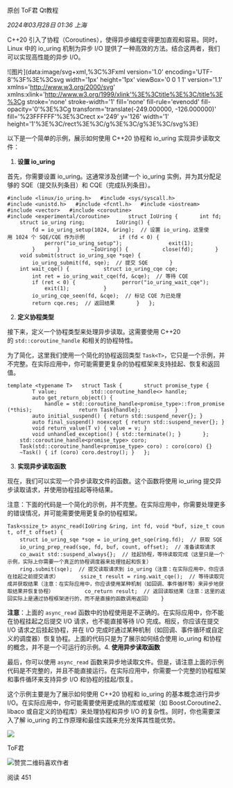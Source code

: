 原创 ToF君 Qt教程

_2024年03月28日 01:36_ _上海_

C++20 引入了协程（Coroutines），使得异步编程变得更加直观和容易。同时，Linux 中的 io_uring 机制为异步 I/O 提供了一种高效的方法。结合这两者，我们可以实现高性能的异步 I/O。

!\[图片\](data:image/svg+xml,%3C%3Fxml version='1.0' encoding='UTF-8'%3F%3E%3Csvg width='1px' height='1px' viewBox='0 0 1 1' version='1.1' xmlns='http://www.w3.org/2000/svg' xmlns:xlink='http://www.w3.org/1999/xlink'%3E%3Ctitle%3E%3C/title%3E%3Cg stroke='none' stroke-width='1' fill='none' fill-rule='evenodd' fill-opacity='0'%3E%3Cg transform='translate(-249.000000, -126.000000)' fill='%23FFFFFF'%3E%3Crect x='249' y='126' width='1' height='1'%3E%3C/rect%3E%3C/g%3E%3C/g%3E%3C/svg%3E)

以下是一个简单的示例，展示如何使用 C++20 协程和 io_uring 实现异步读取文件：

1. **设置 io_uring**

首先，你需要设置 io_uring。这通常涉及创建一个 io_uring 实例，并为其分配足够的 SQE（提交队列条目）和 CQE（完成队列条目）。

`#include <linux/io_uring.h>   #include <sys/syscall.h>   #include <unistd.h>   #include <fcntl.h>   #include <iostream>   #include <vector>   #include <coroutine>   #include <experimental/coroutine>      struct IoUring {       int fd;       struct io_uring ring;          IoUring() {           fd = io_uring_setup(1024, &ring);  // 设置 io_uring，这里使用 1024 个 SQE/CQE 作为示例           if (fd < 0) {               perror("io_uring_setup");               exit(1);           }       }          ~IoUring() {           close(fd);       }          void submit(struct io_uring_sqe *sqe) {           io_uring_submit(fd, sqe);  // 提交 SQE       }          int wait_cqe() {           struct io_uring_cqe cqe;           int ret = io_uring_wait_cqe(fd, &cqe);  // 等待 CQE           if (ret < 0) {               perror("io_uring_wait_cqe");               exit(1);           }           io_uring_cqe_seen(fd, &cqe);  // 标记 CQE 为已处理           return cqe.res;  // 返回结果       }   };   `

2. **定义协程类型**

接下来，定义一个协程类型来处理异步读取。这需要使用 C++20 的 `std::coroutine_handle` 和相关的协程特性。

为了简化，这里我们使用一个简化的协程返回类型 `Task<T>`，它只是一个示例，并不完整。在实际应用中，你可能需要更复杂的协程框架来支持挂起、恢复和返回值。

`template <typename T>   struct Task {       struct promise_type {           T value;           std::coroutine_handle<> handle;              auto get_return_object() {               handle = std::coroutine_handle<promise_type>::from_promise(*this);               return Task{handle};           }              auto initial_suspend() { return std::suspend_never{}; }           auto final_suspend() noexcept { return std::suspend_never{}; }           void return_value(T v) { value = v; }           void unhandled_exception() { std::terminate(); }       };          std::coroutine_handle<promise_type> coro;          Task(std::coroutine_handle<promise_type> coro) : coro(coro) {}       ~Task() { if (coro) coro.destroy(); }   };   `

3. **实现异步读取函数**

现在，我们可以实现一个异步读取文件的函数。这个函数将使用 io_uring 提交异步读取请求，并使用协程挂起等待结果。

注意：下面的代码是一个简化的示例，并不完整。在实际应用中，你需要处理更多的错误情况，并可能需要使用更复杂的协程框架。

`Task<ssize_t> async_read(IoUring &ring, int fd, void *buf, size_t count, off_t offset) {       struct io_uring_sqe *sqe = io_uring_get_sqe(ring.fd);  // 获取 SQE       io_uring_prep_read(sqe, fd, buf, count, offset);  // 准备读取请求          co_await std::suspend_always{};  // 挂起协程，等待读取完成（这里只是一个示例，实际上你需要一个真正的协程调度器来处理挂起和恢复）          ring.submit(sqe);  // 提交读取请求到 io_uring（注意：在实际应用中，你应该在挂起之前提交请求）       ssize_t result = ring.wait_cqe();  // 等待读取完成并获取结果（注意：在实际应用中，你应该使用某种机制（如回调、事件循环等）来异步地获取结果并恢复协程）          co_return result;  // 返回读取结果（注意：这里的返回实际上是通过协程框架进行的，而不是直接的函数调用返回）   }   `

**注意**：上面的 `async_read` 函数中的协程使用是不正确的。在实际应用中，你不能在协程挂起之后提交 I/O 请求，也不能直接等待 I/O 完成。相反，你应该在提交 I/O 请求之后挂起协程，并在 I/O 完成时通过某种机制（如回调、事件循环或自定义的调度器）恢复协程。上面的代码只是为了展示如何结合使用 io_uring 和协程的概念，并不是一个可运行的示例。4. **使用异步读取函数**

最后，你可以使用 `async_read` 函数来异步地读取文件。但是，请注意上面的示例代码是不完整的，并且不能直接运行。在实际应用中，你需要一个完整的协程框架和事件循环来支持异步 I/O 和协程的挂起/恢复。

这个示例主要是为了展示如何使用 C++20 协程和 io_uring 的基本概念进行异步 I/O。在实际应用中，你可能需要使用更成熟的库或框架（如 Boost.Coroutine2、libaco 或自定义的协程库）来处理协程和异步 I/O 的复杂性。同时，你也需要深入了解 io_uring 的工作原理和最佳实践来充分发挥其性能优势。

![](https://mmbiz.qlogo.cn/mmbiz_jpg/cTULCN4PMSiaXZjvJJVW5bfya11ojXp96H7qQicOymLZkHR1HUc17SavicJLEoquVdYqmiaYYJ6aibdIu9WCzukaBicA/0?wx_fmt=jpeg)

ToF君

![赞赏二维码](https://mp.weixin.qq.com/s?__biz=MzIwODE3NTg0Mg==&mid=2247532564&idx=1&sn=3255d5d9bcaad7607935c8545bd5dbf0&chksm=97051799a0729e8f91974e3173c76f7e691a6c572b951712fffe1ea4009b0c4a2c2486be5a81&mpshare=1&scene=24&srcid=03283NDahJl925zN1Ok43TP9&sharer_shareinfo=5b4a08b34ce76faed1d135c0acd4e85e&sharer_shareinfo_first=5b4a08b34ce76faed1d135c0acd4e85e&key=daf9bdc5abc4e8d012e391230931411bdeb25c1815661dda5e0f5371b68d452edc15ca0e50f0289c07cc3cde8443381d0a32d6cb3b6f6959ef0eacb1d870f1d6a4b484584350a25f09d8a461758d431bbea95e9d4f4404984c66f88ee3b25f601fbed87f7f6d093c3d6f95d7350515133651f16bac230dcf4f67d85015d7cf2f&ascene=0&uin=MTEwNTU1MjgwMw%3D%3D&devicetype=Windows+11+x64&version=63090b19&lang=zh_CN&countrycode=CN&exportkey=n_ChQIAhIQkltrPQOS7Lj8BUqx49vJtxLmAQIE97dBBAEAAAAAAK8VLLs%2BHvgAAAAOpnltbLcz9gKNyK89dVj0XAVxUlJadqqNpiwF9g4gK5pW5iTwXtSY7jk%2BMnLpykv%2FJihpsD9Nd2jWSstI0Ps5V9eLPuNyi%2Bzj34Vw1u%2Frttlz44tYTuqrjYb5yRfqaZGgcaSY2H1F64mEPsSI2z4C5J0aVXgguZQ%2FQ1AlxOmcrHwy9LhgaCAslGTb1gJK0eWCs%2Fa0u5AgFL5M5%2BKnqhjqrYm6K%2FmV5dwW%2FZm7uIsFWlRvnIP4OkU4CjgUJ2AKFUh4aBID488NBHxftDdGh%2F6q&acctmode=0&pass_ticket=Ck3OAdc%2FmMpZJcxKGWoYWO37EV8bjwmWZGqAqRW3wswIRwGJ2TY5fawnTxCxXIwg&wx_header=1&fasttmpl_type=0&fasttmpl_fullversion=7350504-zh_CN-zip&fasttmpl_flag=1)喜欢作者

阅读 451

​
